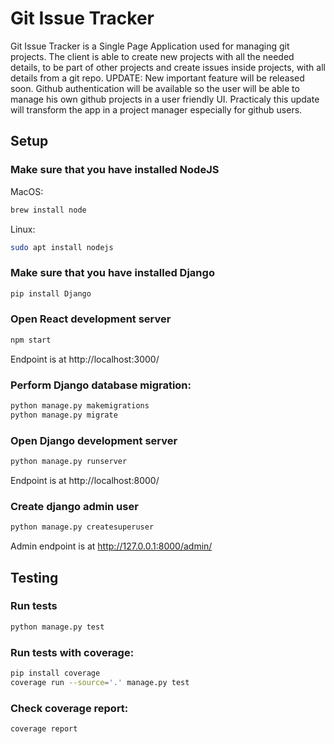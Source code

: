 # Git Issue Tracker

Git Issue Tracker is a Single Page Application used for managing git projects. The client is able to create new projects with all the needed details, to be part of other projects and create issues inside projects, with all details from a git repo.
UPDATE: New important feature will be released soon. Github authentication will be available so the user will be able to manage his own github projects in a user friendly UI. Practicaly this update will transform the app in a project manager especially for github users.

## Setup

### Make sure that you have installed NodeJS   

MacOS:
```bash
brew install node
```
Linux:
```bash
sudo apt install nodejs
```

### Make sure that you have installed Django

```bash
pip install Django
```

### Open React development server

```bash
npm start
```
Endpoint is at http://localhost:3000/

### Perform Django database migration:

```bash
python manage.py makemigrations
python manage.py migrate
```

### Open Django development server

```bash
python manage.py runserver
```
Endpoint is at http://localhost:8000/

### Create django admin user

```bash
python manage.py createsuperuser
```
Admin endpoint is at http://127.0.0.1:8000/admin/

## Testing

### Run tests

```bash
python manage.py test
```
### Run tests with coverage:

```bash
pip install coverage
coverage run --source='.' manage.py test
```
### Check coverage report:
```bash
coverage report
```
